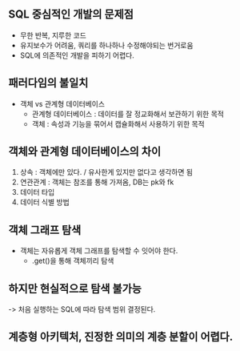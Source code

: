 

## SQL 중심적인 개발의 문제점

+ 무한 반복, 지루한 코드
+ 유지보수가 어려움, 쿼리를 하나하나 수정해야되는 번거로움
+ SQL에 의존적인 개발을 피하기 어렵다.

## 패러다임의 불일치
+ 객체 vs 관계형 데이터베이스
  - 관계형 데이터베이스 : 데이터를 잘 정교화해서 보관하기 위한 목적
  - 객체 : 속성과 기능을 묶어서 캡슐화해서 사용하기 위한 목적

## 객체와 관계형 데이터베이스의 차이
1. 상속 : 객체에만 있다. / 유사한게 있지만 없다고 생각하면 됨
2. 연관관계 : 객체는 참조를 통해 가져옴, DB는 pk와 fk
3. 데이터 타입
4. 데이터 식별 방법

## 객체 그래프 탐색
+ 객체는 자유롭게 객체 그래프를 탐색할 수 잇어야 한다.
  - .get()을 통해 객체끼리 탐색

## 하지만 현실적으로 탐색 불가능
  -> 처음 실행하는 SQL에 따라 탐색 범위 결정된다.
  
## 계층형 아키텍처, 진정한 의미의 계층 분할이 어렵다.


